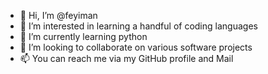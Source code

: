 - 👋 Hi, I’m @feyiman
- 👀 I’m interested in learning a handful of coding languages 
- 🌱 I’m currently learning python 
- 💞️ I’m looking to collaborate on various software projects 
- 📫 You can reach me via my GitHub profile and Mail

<!---
feyiman/feyiman is a ✨ special ✨ repository because its `README.md` (this file) appears on your GitHub profile.
You can click the Preview link to take a look at your changes.
--->
